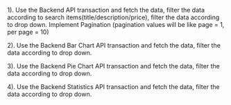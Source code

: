 1). Use the Backend API transaction and fetch the data, filter the data according to search items(title/description/price), filter the data according to drop down. Implement Pagination (pagination values will be like page = 1, per page = 10)

2). Use the Backend Bar Chart API transaction and fetch the data, filter the data according to drop down.

3). Use the Backend Pie Chart API transaction and fetch the data, filter the data according to drop down.

4). Use the Backend Statistics API transaction and fetch the data, filter the data according to drop down.
